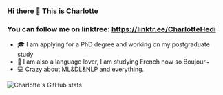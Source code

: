 ### Hi there 👋 This is Charlotte

### You can follow me on linktree: https://linktr.ee/CharlotteHedi
- 🎓 I am applying for a PhD degree and working on my postgraduate study
- 🔖 I am also a language lover, I am studying French now so Boujour~
- 💻 Crazy about ML&DL&NLP and everything.

![Charlotte's GitHub stats](https://github-readme-stats.vercel.app/api?username=charlottediamond&theme=ambient_gradient&show_icons=true)

<!--
**CharlotteDiamond/charlottediamond** is a ✨ _special_ ✨ repository because its `README.md` (this file) appears on your GitHub profile.

Here are some ideas to get you started:

- 🔭 I’m currently working on ...
- 🌱 I’m currently learning ...
- 👯 I’m looking to collaborate on ...
- 🤔 I’m looking for help with ...
- 💬 Ask me about ...
- 📫 How to reach me: ...
- 😄 Pronouns: ...
- ⚡ Fun fact: ...
-->
